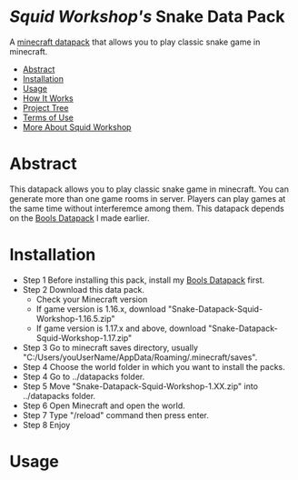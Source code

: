 # _Squid Workshop's_ Snake Data Pack
A [minecraft datapack](https://minecraft.fandom.com/wiki/Data_Pack) that allows you to play classic snake game in minecraft.

- [Abstract](#Abstract)
- [Installation](#Installation)
- [Usage](#Usage)
- [How It Works](#How-It-Works)
- [Project Tree](#Project-Tree)
- [Terms of Use](#Terms-of-Use)
- [More About Squid Workshop](#More-About-Squid-Workshop)

# Abstract
This datapack allows you to play classic snake game in minecraft. You can generate more than one game rooms in server. Players can play games at the same time without interferemce among them. This datapack depends on the [Bools Datapack](https://github.com/nzcsx/Bools-Minecraft-Squid-Workshop-Project) I made earlier.

# Installation
- Step 1 Before installing this pack, install my [Bools Datapack](https://github.com/DaveHJT/Damage-Minecraft-Squid-Workshop-Project) first.
- Step 2 Download this data pack. 
	- Check your Minecraft version
	- If game version is 1.16.x, download "Snake-Datapack-Squid-Workshop-1.16.5.zip"
	- If game version is 1.17.x and above, download "Snake-Datapack-Squid-Workshop-1.17.zip"
- Step 3 Go to minecraft saves directory, usually "C:/Users/youUserName/AppData/Roaming/.minecraft/saves".
- Step 4 Choose the world folder in which you want to install the packs.
- Step 4 Go to ../datapacks folder.
- Step 5 Move "Snake-Datapack-Squid-Workshop-1.XX.zip" into ../datapacks folder.
- Step 6 Open Minecraft and open the world.
- Step 7 Type "/reload" command then press enter.
- Step 8 Enjoy

# Usage
